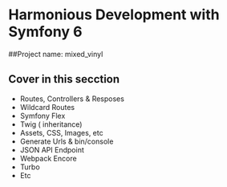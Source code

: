 # Harmonious Development with Symfony 6 

##Project name: mixed_vinyl

## Cover in this secction

* Routes, Controllers & Resposes
* Wildcard Routes
* Symfony Flex
* Twig ( inheritance)
* Assets, CSS, Images, etc
* Generate Urls & bin/console
* JSON API Endpoint
* Webpack Encore
* Turbo
* Etc
